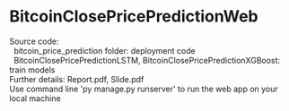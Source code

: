 # BitcoinClosePricePredictionWeb

Source code: <br>
&nbsp; bitcoin_price_prediction folder: deployment code <br>
&nbsp; BitcoinClosePricePredictionLSTM, BitcoinClosePricePredictionXGBoost: train models <br>
Further details: Report.pdf, Slide.pdf <br>
Use command line 'py manage.py runserver' to run the web app on your local machine
